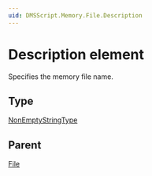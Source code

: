 ```yaml
---
uid: DMSScript.Memory.File.Description
---
```


# Description element

Specifies the memory file name.

## Type

[NonEmptyStringType](xref:Automation-NonEmptyStringType)

## Parent

[File](xref:DMSScript.Memory.File)
